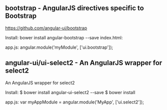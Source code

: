 
## bootstrap - AngularJS directives specific to Bootstrap
https://github.com/angular-ui/bootstrap

Install: bower install angular-bootstrap --save
index.html:
<script src="bower_components/angular-bootstrap/ui-bootstrap-tpls.js"></script>

app.js:
angular.module('myModule', ['ui.bootstrap']);

## angular-ui/ui-select2 - An AngularJS wrapper for select2
An AngularJS wrapper for select2

Install:
 $ bower install angular-ui-select2 --save
 $ bower install

app.js:
 var myAppModule = angular.module('MyApp', ['ui.select2']);